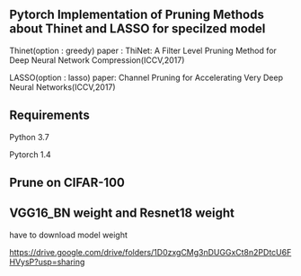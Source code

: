 ## Pytorch Implementation of Pruning Methods about Thinet and LASSO for specilzed model
Thinet(option : greedy) paper : ThiNet: A Filter Level Pruning Method for Deep Neural Network Compression(ICCV,2017)

LASSO(option : lasso) paper: Channel Pruning for Accelerating Very Deep Neural Networks(ICCV,2017)


## Requirements
Python 3.7

Pytorch 1.4

## Prune on CIFAR-100

## VGG16_BN weight and Resnet18 weight
have to download model weight 

https://drive.google.com/drive/folders/1D0zxgCMg3nDUGGxCt8n2PDtcU6FHVysP?usp=sharing

